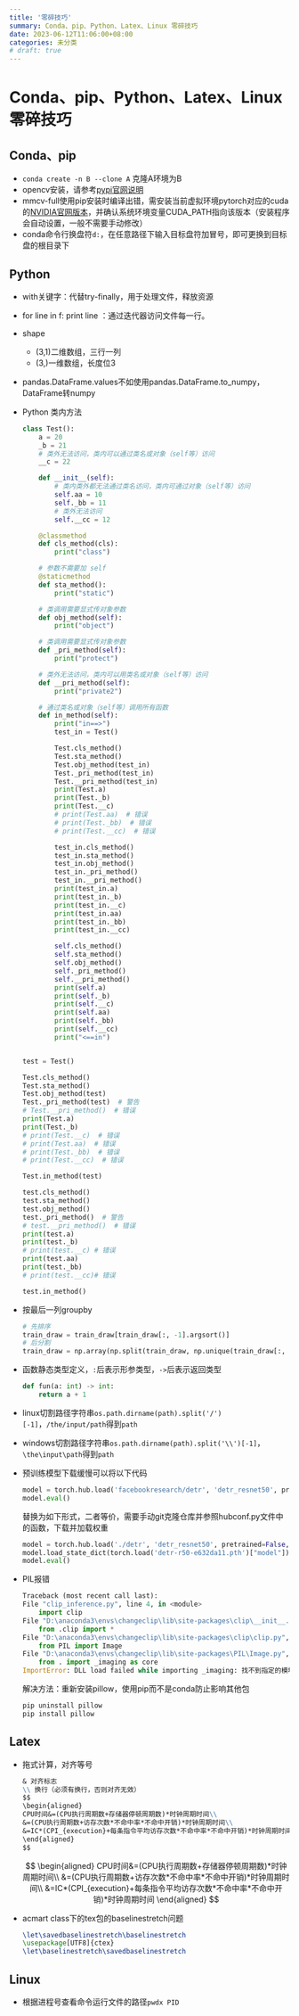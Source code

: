 ```yaml
---
title: '零碎技巧'
summary: Conda、pip、Python、Latex、Linux 零碎技巧
date: 2023-06-12T11:06:00+08:00
categories: 未分类
# draft: true
---
```


# Conda、pip、Python、Latex、Linux零碎技巧

## Conda、pip

- `conda create -n B --clone A` 克隆A环境为B
- opencv安装，请参考[pypi官网说明](https://pypi.org/project/opencv-python/)
- mmcv-full使用pip安装时编译出错，需安装当前虚拟环境pytorch对应的cuda的[NVIDIA官网版本](https://developer.nvidia.com/cuda-toolkit-archive)，并确认系统环境变量CUDA_PATH指向该版本（安装程序会自动设置，一般不需要手动修改）
- conda命令行换盘符`d:`，在任意路径下输入目标盘符加冒号，即可更换到目标盘的根目录下

## Python

- with关键字：代替try-finally，用于处理文件，释放资源
- for line in f: print line ：通过迭代器访问文件每一行。
- shape
  - (3,1)二维数组，三行一列
  - (3,)一维数组，长度位3
- pandas.DataFrame.values不如使用pandas.DataFrame.to_numpy，DataFrame转numpy
- Python 类内方法

    ```py
    class Test():
        a = 20
        _b = 21
        # 类外无法访问，类内可以通过类名或对象（self等）访问
        __c = 22

        def __init__(self):
            # 类内类外都无法通过类名访问，类内可通过对象（self等）访问
            self.aa = 10
            self._bb = 11
            # 类外无法访问
            self.__cc = 12

        @classmethod
        def cls_method(cls):
            print("class")

        # 参数不需要加 self
        @staticmethod
        def sta_method():
            print("static")

        # 类调用需要显式传对象参数
        def obj_method(self):
            print("object")

        # 类调用需要显式传对象参数
        def _pri_method(self):
            print("protect")

        # 类外无法访问，类内可以用类名或对象（self等）访问
        def __pri_method(self):
            print("private2")

        # 通过类名或对象（self等）调用所有函数
        def in_method(self):
            print("in==>")
            test_in = Test()

            Test.cls_method()
            Test.sta_method()
            Test.obj_method(test_in)
            Test._pri_method(test_in)
            Test.__pri_method(test_in)
            print(Test.a)
            print(Test._b)
            print(Test.__c)
            # print(Test.aa)  # 错误
            # print(Test._bb)  # 错误
            # print(Test.__cc)  # 错误

            test_in.cls_method()
            test_in.sta_method()
            test_in.obj_method()
            test_in._pri_method()
            test_in.__pri_method()
            print(test_in.a)
            print(test_in._b)
            print(test_in.__c)
            print(test_in.aa)
            print(test_in._bb)
            print(test_in.__cc)

            self.cls_method()
            self.sta_method()
            self.obj_method()
            self._pri_method()
            self.__pri_method()
            print(self.a)
            print(self._b)
            print(self.__c)
            print(self.aa)
            print(self._bb)
            print(self.__cc)
            print("<==in")


    test = Test()

    Test.cls_method()
    Test.sta_method()
    Test.obj_method(test)
    Test._pri_method(test)  # 警告
    # Test.__pri_method()  # 错误
    print(Test.a)
    print(Test._b)
    # print(Test.__c)  # 错误
    # print(Test.aa)  # 错误
    # print(Test._bb)  # 错误
    # print(Test.__cc)  # 错误

    Test.in_method(test)

    test.cls_method()
    test.sta_method()
    test.obj_method()
    test._pri_method()  # 警告
    # test.__pri_method()  # 错误
    print(test.a)
    print(test._b)
    # print(test.__c) # 错误
    print(test.aa)
    print(test._bb)
    # print(test.__cc)# 错误

    test.in_method()
    ```

- 按最后一列groupby

    ```py
    # 先排序
    train_draw = train_draw[train_draw[:, -1].argsort()]
    # 后分割
    train_draw = np.array(np.split(train_draw, np.unique(train_draw[:, -1], return_index=True)[1][1:]))
    ```

- 函数静态类型定义，`:`后表示形参类型，`->`后表示返回类型

    ```py
    def fun(a: int) -> int:
        return a + 1
    ```

- linux切割路径字符串`os.path.dirname(path).split('/')[-1]`，`/the/input/path`得到`path`
- windows切割路径字符串`os.path.dirname(path).split('\\')[-1]`，`\the\input\path`得到`path`
- 预训练模型下载缓慢可以将以下代码

    ```py
    model = torch.hub.load('facebookresearch/detr', 'detr_resnet50', pretrained=True)
    model.eval()
    ```

    替换为如下形式，二者等价，需要手动git克隆仓库并参照hubconf.py文件中的函数，下载并加载权重

    ```py
    model = torch.hub.load('./detr', 'detr_resnet50', pretrained=False,source='local')
    model.load_state_dict(torch.load('detr-r50-e632da11.pth')["model"])
    model.eval()
    ```

- PIL报错
  
    ```py
    Traceback (most recent call last):
    File "clip_inference.py", line 4, in <module>
        import clip
    File "D:\anaconda3\envs\changeclip\lib\site-packages\clip\__init__.py", line 1, in <module>
        from .clip import *
    File "D:\anaconda3\envs\changeclip\lib\site-packages\clip\clip.py", line 9, in <module>
        from PIL import Image
    File "D:\anaconda3\envs\changeclip\lib\site-packages\PIL\Image.py", line 100, in <module>
        from . import _imaging as core
    ImportError: DLL load failed while importing _imaging: 找不到指定的模块。
    ```

  解决方法：重新安装pillow，使用pip而不是conda防止影响其他包

    ```sh
    pip uninstall pillow
    pip install pillow
    ```

## Latex

- 拖式计算，对齐等号

    ```md
    & 对齐标志
    \\ 换行（必须有换行，否则对齐无效）
    $$
    \begin{aligned}
    CPU时间&=(CPU执行周期数+存储器停顿周期数)*时钟周期时间\\
    &=(CPU执行周期数+访存次数*不命中率*不命中开销)*时钟周期时间\\
    &=IC*(CPI_{execution}+每条指令平均访存次数*不命中率*不命中开销)*时钟周期时间
    \end{aligned}
    $$
    ```

    $$
    \begin{aligned}
    CPU时间&=(CPU执行周期数+存储器停顿周期数)*时钟周期时间\\
    &=(CPU执行周期数+访存次数*不命中率*不命中开销)*时钟周期时间\\
    &=IC*(CPI_{execution}+每条指令平均访存次数*不命中率*不命中开销)*时钟周期时间
    \end{aligned}
    $$

- acmart class下的tex包的baselinestretch问题

    ```tex
    \let\savedbaselinestretch\baselinestretch
    \usepackage[UTF8]{ctex}
    \let\baselinestretch\savedbaselinestretch
    ```

## Linux

- 根据进程号查看命令运行文件的路径`pwdx PID`
